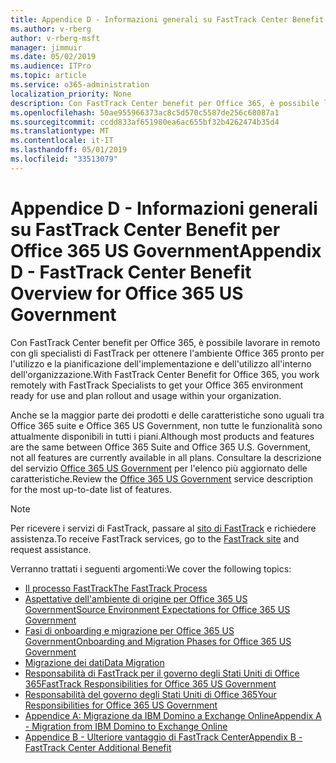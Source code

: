 ```yaml
---
title: Appendice D - Informazioni generali su FastTrack Center Benefit per Office 365 US Government
ms.author: v-rberg
author: v-rberg-msft
manager: jimmuir
ms.date: 05/02/2019
ms.audience: ITPro
ms.topic: article
ms.service: o365-administration
localization_priority: None
description: Con FastTrack Center benefit per Office 365, è possibile lavorare in remoto con gli specialisti di FastTrack per ottenere l'ambiente Office 365 pronto per l'utilizzo e la pianificazione dell'implementazione e dell'utilizzo all'interno dell'organizzazione.
ms.openlocfilehash: 50ae955966373ac8c5d570c5587de256c68087a1
ms.sourcegitcommit: ccdd833af651980ea6ac655bf32b4262474b35d4
ms.translationtype: MT
ms.contentlocale: it-IT
ms.lasthandoff: 05/01/2019
ms.locfileid: "33513079"
---
```

# <a name="appendix-d---fasttrack-center-benefit-overview-for-office-365-us-government"></a><span data-ttu-id="08cd5-103">Appendice D - Informazioni generali su FastTrack Center Benefit per Office 365 US Government</span><span class="sxs-lookup"><span data-stu-id="08cd5-103">Appendix D - FastTrack Center Benefit Overview for Office 365 US Government</span></span>

<span data-ttu-id="08cd5-104">Con FastTrack Center benefit per Office 365, è possibile lavorare in remoto con gli specialisti di FastTrack per ottenere l'ambiente Office 365 pronto per l'utilizzo e la pianificazione dell'implementazione e dell'utilizzo all'interno dell'organizzazione.</span><span class="sxs-lookup"><span data-stu-id="08cd5-104">With FastTrack Center Benefit for Office 365, you work remotely with FastTrack Specialists to get your Office 365 environment ready for use and plan rollout and usage within your organization.</span></span> 
  
<span data-ttu-id="08cd5-105">Anche se la maggior parte dei prodotti e delle caratteristiche sono uguali tra Office 365 suite e Office 365 US Government, non tutte le funzionalità sono attualmente disponibili in tutti i piani.</span><span class="sxs-lookup"><span data-stu-id="08cd5-105">Although most products and features are the same between Office 365 Suite and Office 365 U.S. Government, not all features are currently available in all plans.</span></span> <span data-ttu-id="08cd5-106">Consultare la descrizione del servizio [Office 365 US Government](https://aka.ms/aboutgovcloud) per l'elenco più aggiornato delle caratteristiche.</span><span class="sxs-lookup"><span data-stu-id="08cd5-106">Review the [Office 365 US Government](https://aka.ms/aboutgovcloud) service description for the most up-to-date list of features.</span></span>

> [!NOTE]
> <span data-ttu-id="08cd5-107">Per ricevere i servizi di FastTrack, passare al [sito di FastTrack](https://go.microsoft.com/fwlink/?linkid=780698) e richiedere assistenza.</span><span class="sxs-lookup"><span data-stu-id="08cd5-107">To receive FastTrack services, go to the [FastTrack site](https://go.microsoft.com/fwlink/?linkid=780698) and request assistance.</span></span>  

<span data-ttu-id="08cd5-108">Verranno trattati i seguenti argomenti:</span><span class="sxs-lookup"><span data-stu-id="08cd5-108">We cover the following topics:</span></span>
- [<span data-ttu-id="08cd5-109">Il processo FastTrack</span><span class="sxs-lookup"><span data-stu-id="08cd5-109">The FastTrack Process</span></span>](O365-fasttrack-process.md) 
- [<span data-ttu-id="08cd5-110">Aspettative dell'ambiente di origine per Office 365 US Government</span><span class="sxs-lookup"><span data-stu-id="08cd5-110">Source Environment Expectations for Office 365 US Government</span></span>](US-Gov-appendix-source-environment-expectations.md)   
- [<span data-ttu-id="08cd5-111">Fasi di onboarding e migrazione per Office 365 US Government</span><span class="sxs-lookup"><span data-stu-id="08cd5-111">Onboarding and Migration Phases for Office 365 US Government</span></span>](US-Gov-appendix-onboarding-and-migration.md)
- [<span data-ttu-id="08cd5-112">Migrazione dei dati</span><span class="sxs-lookup"><span data-stu-id="08cd5-112">Data Migration</span></span>](O365-data-migration.md)    
- [<span data-ttu-id="08cd5-113">Responsabilità di FastTrack per il governo degli Stati Uniti di Office 365</span><span class="sxs-lookup"><span data-stu-id="08cd5-113">FastTrack Responsibilities for Office 365 US Government</span></span>](US-Gov-appendix-fasttrack-responsibilities.md)   
- [<span data-ttu-id="08cd5-114">Responsabilità del governo degli Stati Uniti di Office 365</span><span class="sxs-lookup"><span data-stu-id="08cd5-114">Your Responsibilities for Office 365 US Government</span></span>](US-Gov-appendix-your-responsibilities.md) 
- [<span data-ttu-id="08cd5-115">Appendice A: Migrazione da IBM Domino a Exchange Online</span><span class="sxs-lookup"><span data-stu-id="08cd5-115">Appendix A - Migration from IBM Domino to Exchange Online</span></span>](O365-from-ibm-domino-to-exchange-online.md)   
- [<span data-ttu-id="08cd5-116">Appendice B - Ulteriore vantaggio di FastTrack Center</span><span class="sxs-lookup"><span data-stu-id="08cd5-116">Appendix B - FastTrack Center Additional Benefit</span></span>](O365-fasttrack-additional-benefits.md)


